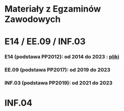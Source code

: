 # Materiały z Egzaminów Zawodowych
# E14 / EE.09 / INF.03
### E14 (podstawa PP2012): od 2014 do 2023 :  [ pliki ](https://github.com/Golebiewski-Zbigniew/Egzaminy-Zawodowe/tree/main/E14-EE09-INF03)
### EE.09 (podstawa PP2017): od 2019 do 2023
### INF.03 (podstawa PP2019): od 2021 do 2023

# INF.04


